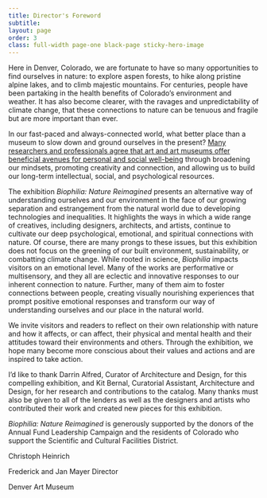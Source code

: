 ```yaml
---
title: Director's Foreword
subtitle:
layout: page
order: 3
class: full-width page-one black-page sticky-hero-image
---
```


Here in Denver, Colorado, we are fortunate to have so many opportunities to find ourselves in nature: to explore aspen forests, to hike along pristine alpine lakes, and to climb majestic mountains. For centuries, people have been partaking in the health benefits of Colorado’s environment and weather. It has also become clearer, with the ravages and unpredictability of climate change, that these connections to nature can be tenuous and fragile but are more important than ever.

In our fast-paced and always-connected world, what better place than a museum to slow down and ground ourselves in the present? [Many researchers and professionals agree that art and art museums offer beneficial avenues for personal and social well-being](https://d26jxt5097u8sr.cloudfront.net/file_share/Art%20Museums%20and%20Well-Being.pdf) through broadening our mindsets, promoting creativity and connection, and allowing us to build our long-term intellectual, social, and psychological resources.

The exhibition *Biophilia: Nature Reimagined* presents an alternative way of understanding ourselves and our environment in the face of our growing separation and estrangement from the natural world due to developing technologies and inequalities. It highlights the ways in which a wide range of creatives, including designers, architects, and artists, continue to cultivate our deep psychological, emotional, and spiritual connections with nature. Of course, there are many prongs to these issues, but this exhibition does not focus on the greening of our built environment, sustainability, or combatting climate change. While rooted in science, *Biophilia* impacts visitors on an emotional level. Many of the works are performative or multisensory, and they all are eclectic and innovative responses to our inherent connection to nature. Further, many of them aim to foster connections between people, creating visually nourishing experiences that prompt positive emotional responses and transform our way of understanding ourselves and our place in the natural world.

We invite visitors and readers to reflect on their own relationship with nature and how it affects, or can affect, their physical and mental health and their attitudes toward their environments and others. Through the exhibition, we hope many become more conscious about their values and actions and are inspired to take action.

I’d like to thank Darrin Alfred, Curator of Architecture and Design, for this compelling exhibition, and Kit Bernal, Curatorial Assistant, Architecture and Design, for her research and contributions to the catalog. Many thanks must also be given to all of the lenders as well as the designers and artists who contributed their work and created new pieces for this exhibition.

*Biophilia: Nature Reimagined* is generously supported by the donors of the Annual Fund Leadership Campaign and the residents of Colorado who support the Scientific and Cultural Facilities District.

<div class="contributor">
<p class="contributor-name">Christoph Heinrich</p>
<p class="contributor-title">Frederick and Jan Mayer Director</p>
<p class="contributor-affliation">Denver Art Museum</p>
</div>
